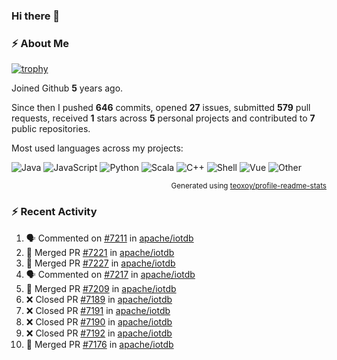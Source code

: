 ### Hi there 👋

### :zap: About Me

[![trophy](https://github-profile-trophy.vercel.app/?username=HTHou&theme=onedark)](https://github.com/ryo-ma/github-profile-trophy)
   
Joined Github **5** years ago.

Since then I pushed **646** commits, opened **27** issues, submitted **579** pull requests, received **1** stars across **5** personal projects and contributed to **7** public repositories.

Most used languages across my projects:

![Java](https://img.shields.io/static/v1?style=flat-square&label=%E2%A0%80&color=555&labelColor=%23b07219&message=Java%EF%B8%B194.4%25)
![JavaScript](https://img.shields.io/static/v1?style=flat-square&label=%E2%A0%80&color=555&labelColor=%23f1e05a&message=JavaScript%EF%B8%B11.4%25)
![Python](https://img.shields.io/static/v1?style=flat-square&label=%E2%A0%80&color=555&labelColor=%233572A5&message=Python%EF%B8%B10.7%25)
![Scala](https://img.shields.io/static/v1?style=flat-square&label=%E2%A0%80&color=555&labelColor=%23c22d40&message=Scala%EF%B8%B10.6%25)
![C++](https://img.shields.io/static/v1?style=flat-square&label=%E2%A0%80&color=555&labelColor=%23f34b7d&message=C%2B%2B%EF%B8%B10.6%25)
![Shell](https://img.shields.io/static/v1?style=flat-square&label=%E2%A0%80&color=555&labelColor=%2389e051&message=Shell%EF%B8%B10.4%25)
![Vue](https://img.shields.io/static/v1?style=flat-square&label=%E2%A0%80&color=555&labelColor=%2341b883&message=Vue%EF%B8%B10.3%25)
![Other](https://img.shields.io/static/v1?style=flat-square&label=%E2%A0%80&color=555&labelColor=%23ededed&message=Other%EF%B8%B11.2%25)

<p align="right"><sub>Generated using <a href="https://github.com/marketplace/actions/profile-readme-stats">teoxoy/profile-readme-stats</a></sub></p>


<!--![](https://github.com/HTHou/HTHou/blob/output/github-contribution-grid-snake.svg)-->

<!--![Haonan Hou's github stats](https://github-readme-stats.vercel.app/api?username=HTHou&count_private=true&show_icons=true&theme=onedark)-->

<!--![Haonan Hou's wakatime stats](https://github-readme-stats.vercel.app/api/wakatime?username=HTHou&layout=compact&theme=onedark)-->

<!--![Top Langs](https://github-readme-stats.vercel.app/api/top-langs/?username=HTHou&theme=onedark&layout=compact)-->

### :zap: Recent Activity
<!--START_SECTION:activity-->
1. 🗣 Commented on [#7211](https://github.com/apache/iotdb/issues/7211) in [apache/iotdb](https://github.com/apache/iotdb)
2. 🎉 Merged PR [#7221](https://github.com/apache/iotdb/pull/7221) in [apache/iotdb](https://github.com/apache/iotdb)
3. 🎉 Merged PR [#7227](https://github.com/apache/iotdb/pull/7227) in [apache/iotdb](https://github.com/apache/iotdb)
4. 🗣 Commented on [#7217](https://github.com/apache/iotdb/issues/7217) in [apache/iotdb](https://github.com/apache/iotdb)
5. 🎉 Merged PR [#7209](https://github.com/apache/iotdb/pull/7209) in [apache/iotdb](https://github.com/apache/iotdb)
6. ❌ Closed PR [#7189](https://github.com/apache/iotdb/pull/7189) in [apache/iotdb](https://github.com/apache/iotdb)
7. ❌ Closed PR [#7191](https://github.com/apache/iotdb/pull/7191) in [apache/iotdb](https://github.com/apache/iotdb)
8. ❌ Closed PR [#7190](https://github.com/apache/iotdb/pull/7190) in [apache/iotdb](https://github.com/apache/iotdb)
9. ❌ Closed PR [#7192](https://github.com/apache/iotdb/pull/7192) in [apache/iotdb](https://github.com/apache/iotdb)
10. 🎉 Merged PR [#7176](https://github.com/apache/iotdb/pull/7176) in [apache/iotdb](https://github.com/apache/iotdb)
<!--END_SECTION:activity-->

<!--
**HTHou/HTHou** is a ✨ _special_ ✨ repository because its `README.md` (this file) appears on your GitHub profile.

Here are some ideas to get you started:

- 🔭 I’m currently working on ...
- 🌱 I’m currently learning ...
- 👯 I’m looking to collaborate on ...
- 🤔 I’m looking for help with ...
- 💬 Ask me about ...
- 📫 How to reach me: ...
- 😄 Pronouns: ...
- ⚡ Fun fact: ...
-->
